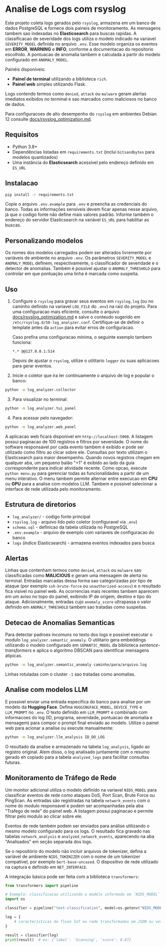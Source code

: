 # Analise de Logs com rsyslog

Este projeto coleta logs gerados pelo `rsyslog`, armazena em um banco de dados
PostgreSQL e fornece dois paineis de monitoramento. As mensagens tambem sao
indexadas no **Elasticsearch** para buscas rapidas. A classificacao de severidade
dos logs utiliza o modelo indicado na variavel `SEVERITY_MODEL` definida no
arquivo `.env`. Esse modelo organiza os eventos em **ERROR**, **WARNING** e
**INFO**, conforme a documentacao do repositorio escolhido. A pontuacao de
anomalia tambem e calculada a partir do modelo configurado em `ANOMALY_MODEL`.

Painéis disponíveis:

- **Painel de terminal** utilizando a biblioteca `rich`.
 - **Painel web** simples utilizando Flask.

Logs contendo termos como `denied`, `attack` ou `malware` geram alertas imediatos
exibidos no terminal e sao marcados como maliciosos no banco de dados.

Para configuracoes de alto desempenho do `rsyslog` em ambientes Debian 12
consulte [docs/rsyslog_optimization.md](docs/rsyslog_optimization.md).

## Requisitos

- Python 3.8+
- Dependências listadas em `requirements.txt` (inclui `bitsandbytes` para modelos quantizados)
- Uma instância do **Elasticsearch** acessível pelo endereço definido em `ES_URL`

## Instalacao

```bash
pip install -r requirements.txt
```

Copie o arquivo `.env.example` para `.env` e preencha as credenciais do banco.
Todas as informações sensíveis devem ficar apenas nesse arquivo, já que o
codigo fonte não define mais valores padrão.
Informe também o endereço do servidor Elasticsearch na variável `ES_URL` para habilitar as buscas.

## Personalizando modelos

Os nomes dos modelos carregados podem ser alterados livremente por variáveis de
ambiente no arquivo `.env`. Os parâmetros `SEVERITY_MODEL` e `ANOMALY_MODEL`
definem, respectivamente, o classificador de severidade e o detector de
anomalias. Também é possível ajustar o `ANOMALY_THRESHOLD` para controlar em
que pontuação uma linha é marcada como suspeita.

## Uso

1. Configure o `rsyslog` para gravar seus eventos em `rsyslog.log` (ou no caminho
   definido na variavel `LOG_FILE` do `.env`) na raiz do
    projeto. Para uma configuracao mais eficiente, consulte o arquivo
    [docs/rsyslog_optimization.md](docs/rsyslog_optimization.md) e salve o
    conteudo sugerido em `/etc/rsyslog.d/50-log_analyzer.conf`. Certifique-se de
    definir o template antes da `action` para evitar erros de configuracao.

   Caso prefira uma configuracao minima, o seguinte exemplo tambem funciona:

   ```
   *.* @@127.0.0.1:514
   ```

   Depois de ajustar o `rsyslog`, utilize o utilitario `logger` ou suas
   aplicacoes para gerar eventos.

2. Inicie o coletor que ira ler continuamente o arquivo de log e popular o banco:

```bash
python -m log_analyzer.collector
```

3. Para visualizar no terminal:

```bash
python -m log_analyzer.tui_panel
```

4. Para acessar pelo navegador:

```bash
python -m log_analyzer.web_panel
```
A aplicacao web ficará disponivel em `http://localhost:5000`. A listagem possui
paginacao de 100 registros e filtros por severidade. O nome do software
responsavel por cada evento tambem é exibido e pode ser utilizado como filtro ao
clicar sobre ele.
Consultas por texto utilizam o Elasticsearch para maior desempenho.
Quando novos registros chegam em qualquer aba, um pequeno balão "+1" é exibido
ao lado da guia correspondente para indicar atividade recente.
Como opcao, execute `python menu.py` para gerenciar todas as funcionalidades a partir de um menu interativo.
O menu tambem permite alternar entre execucao em **CPU** ou **GPU** para a
analise com modelos LLM.
Tambem e possivel selecionar a interface de rede utilizada pelo monitoramento.

## Estrutura de diretorios

- `log_analyzer/` - codigo fonte principal
- `rsyslog.log` - arquivo lido pelo coletor (configuravel via `.env`)
- `schema.sql` - definicao da tabela utilizada no PostgreSQL
- `.env.example` - arquivo de exemplo com variaveis de configuracao do banco
- `logs` (indice Elasticsearch) - armazena eventos indexados para busca

## Alertas

Linhas que contenham termos como `denied`, `attack` ou `malware` sao
classificadas como **MALICIOUS** e geram uma mensagem de alerta no terminal.
Entradas marcadas dessa forma sao categorizadas por tipo de ataque (por
exemplo `ssh-brute-force` ou `unauthorized-access`) e o resultado fica visivel
no painel web. As ocorrencias mais recentes tambem aparecem em um aviso no topo do painel, exibindo IP de origem, destino e tipo do ataque.
Adicionalmente, entradas cujo `anomaly_score` ultrapassa o valor definido em
`ANOMALY_THRESHOLD` tambem sao tratadas como suspeitas.

## Detecao de Anomalias Semanticas

Para detectar padroes incomuns no texto dos logs e possivel executar o modulo
`log_analyzer.semantic_anomaly`. O utilitario gera embeddings utilizando o
modelo configurado em `SEMANTIC_MODEL` da biblioteca *sentence-transformers* e
aplica o algoritmo DBSCAN para identificar mensagens atipicas.

```bash
python -m log_analyzer.semantic_anomaly caminho/para/arquivo.log
```

Linhas rotuladas com o cluster `-1` sao tratadas como anomalias.

## Analise com modelos LLM

E possivel enviar uma entrada especifica do banco para analise por um modelo
da **Hugging Face**. Defina `HUGGINGFACE_MODEL`, `DEVICE_TYPE` e `LLM_PROMPT` no `.env`. O texto definido em `LLM_PROMPT` e combinado com informacoes do log (ID, programa, severidade, pontuacao de anomalia e mensagem) para compor o prompt final enviado ao modelo. Utilize o painel web para acionar a analise ou execute manualmente:

```bash
python -m log_analyzer.llm_analysis ID_DO_LOG
```
O resultado da analise e armazenado na tabela `log_analysis`, ligado ao
registro original. Alem disso, o log analisado juntamente com o resumo gerado
eh copiado para a tabela `analyzed_logs` para facilitar consultas futuras.

## Monitoramento de Tráfego de Rede

Um monitor adicional utiliza o modelo definido na variavel `NIDS_MODEL` para
classificar eventos de rede como ataques DoS, Port Scan, Brute Force ou
PingScan. As entradas são registradas na tabela `network_events` com o nome do
modulo responsavel e podem ser acompanhadas pela aba "Trafego de rede" do painel
web. A listagem possui paginacao e permite filtrar pelo modulo ao clicar sobre
ele.

Eventos de rede também podem ser enviados para análise utilizando o mesmo
modelo configurado para os logs. O resultado fica gravado nas tabelas
`network_analysis` e `analyzed_network_events`, aparecendo na aba "Analisados"
em seção separada dos logs.

Se o repositório do modelo não incluir arquivos de tokenizer, defina a variável
de ambiente `NIDS_TOKENIZER` com o nome de um tokenizer compatível, por exemplo
`bert-base-uncased`.
O dispositivo de rede utilizado na captura e definido em `NET_INTERFACE`.

A integração básica pode ser feita com a biblioteca `transformers`:

```python
from transformers import pipeline

# Exemplo: classificacao utilizando o modelo informado em `NIDS_MODEL`
import os

classifier = pipeline("text-classification", model=os.getenv("NIDS_MODEL"))

log = {
    # características do fluxo IoT ou rede transformadas em JSON ou vetores
}

result = classifier(log)
print(result)  # ex: {'label': 'Scanning', 'score': 0.87}
```
